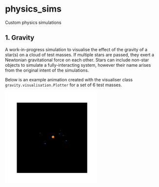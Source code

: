 # physics_sims
Custom physics simulations

## 1. Gravity

A work-in-progress simulation to visualise the effect of the gravity of a star(s) on a cloud of test masses. If multiple stars are passed, they exert a Newtonian gravitational force on each other. Stars can include non-star objects to simulate a fully-interacting system, however their name arises from the original intent of the simulations.

Below is an example animation created with the visualiser class `gravity.visualisation.Plotter` for a set of 6 test masses.

<img src="https://github.com/erick-hm/physics_sims/blob/main/visuals/gravity_example.gif" width="300" height="300" />
